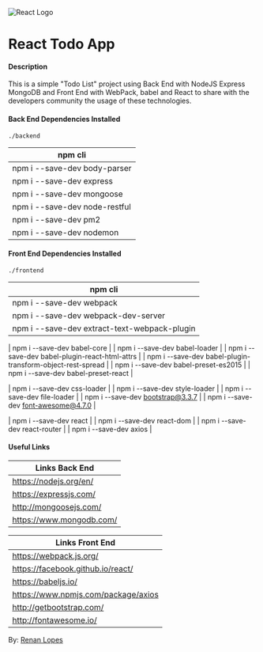 ![React Logo](http://renanlopes.com/img/external-logos/react.png)

# React Todo App

#### Description

This is a simple "Todo List" project using Back End with NodeJS Express MongoDB and Front End with WebPack, babel and React to share with the developers community the usage of these technologies.

#### Back End Dependencies Installed

```./backend```

| npm cli |
| ----- |
| npm i --save-dev body-parser |
| npm i --save-dev express |
| npm i --save-dev mongoose |
| npm i --save-dev node-restful |
| npm i --save-dev pm2 |
| npm i --save-dev nodemon |

#### Front End Dependencies Installed

```./frontend```

| npm cli |
| ----- |
| npm i --save-dev webpack |
| npm i --save-dev webpack-dev-server |
| npm i --save-dev extract-text-webpack-plugin |

| npm i --save-dev babel-core |
| npm i --save-dev babel-loader |
| npm i --save-dev babel-plugin-react-html-attrs |
| npm i --save-dev babel-plugin-transform-object-rest-spread |
| npm i --save-dev babel-preset-es2015 |
| npm i --save-dev babel-preset-react |

| npm i --save-dev css-loader |
| npm i --save-dev style-loader |
| npm i --save-dev file-loader |
| npm i --save-dev bootstrap@3.3.7 |
| npm i --save-dev font-awesome@4.7.0 |

| npm i --save-dev react |
| npm i --save-dev react-dom |
| npm i --save-dev react-router |
| npm i --save-dev axios |


#### Useful Links

| Links Back End |
| ----- |
| https://nodejs.org/en/ |
| https://expressjs.com/ |
| http://mongoosejs.com/ |
| https://www.mongodb.com/ |

| Links Front End |
| ----- |
| https://webpack.js.org/ |
| https://facebook.github.io/react/ |
| https://babeljs.io/ |
| https://www.npmjs.com/package/axios |
| http://getbootstrap.com/ |
| http://fontawesome.io/ |


By: [Renan Lopes](https://www.renanlopes.com/)

